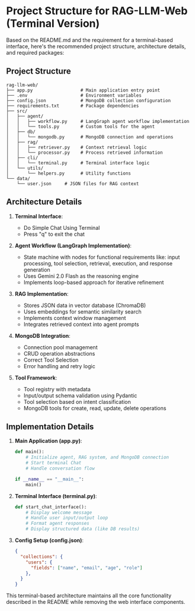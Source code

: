 # Project Structure for RAG-LLM-Web (Terminal Version)

Based on the README.md and the requirement for a terminal-based interface, here's the recommended project structure, architecture details, and required packages:

## Project Structure

```
rag-llm-web/
├── app.py                  # Main application entry point
├── .env                    # Environment variables
├── config.json             # MongoDB collection configuration
├── requirements.txt        # Package dependencies
├── src/
│   ├── agent/
│   │   ├── workflow.py     # LangGraph agent workflow implementation
│   │   └── tools.py        # Custom tools for the agent
│   ├── db/
│   │   └── mongodb.py      # MongoDB connection and operations
│   ├── rag/
│   │   ├── retriever.py    # Context retrieval logic
│   │   └── processor.py    # Process retrieved information
│   ├── cli/
│   │   └── terminal.py     # Terminal interface logic
│   └── utils/
│       └── helpers.py      # Utility functions
└── data/
    └── user.json     # JSON files for RAG context
```


## Architecture Details

1. **Terminal Interface**:
   - Do Simple Chat Using Terminal
   - Press "q" to exit the chat

2. **Agent Workflow (LangGraph Implementation)**:
   - State machine with nodes for functional requirements like: input processing, tool selection, retrieval, execution, and response generation
   - Uses Gemini 2.0 Flash as the reasoning engine
   - Implements loop-based approach for iterative refinement

3. **RAG Implementation**:
   - Stores JSON data in vector database (ChromaDB)
   - Uses embeddings for semantic similarity search
   - Implements context window management
   - Integrates retrieved context into agent prompts

4. **MongoDB Integration**:
   - Connection pool management
   - CRUD operation abstractions
   - Correct Tool Selection
   - Error handling and retry logic

5. **Tool Framework**:
   - Tool registry with metadata
   - Input/output schema validation using Pydantic
   - Tool selection based on intent classification
   - MongoDB tools for create, read, update, delete operations

## Implementation Details

1. **Main Application (app.py)**:
   ```python
   def main():
       # Initialize agent, RAG system, and MongoDB connection
       # Start terminal Chat
       # Handle conversation flow
   
   if __name__ == "__main__":
       main()
   ```

2. **Terminal Interface (terminal.py)**:
   ```python
   def start_chat_interface():
       # Display welcome message
       # Handle user input/output loop
       # Format agent responses
       # Display structured data (like DB results)
   ```

3. **Config Setup (config.json)**:
   ```json
   {
     "collections": {
       "users": {
         "fields": ["name", "email", "age", "role"]
       },
     }
   }
   ```

This terminal-based architecture maintains all the core functionality described in the README while removing the web interface components.